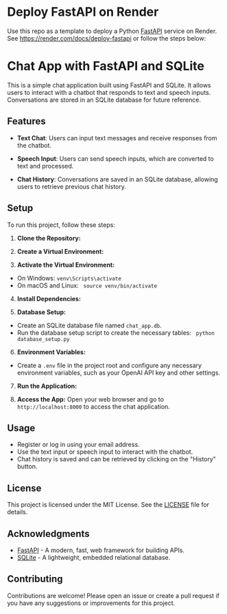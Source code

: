 # Deploy FastAPI on Render
Use this repo as a template to deploy a Python [FastAPI](https://fastapi.tiangolo.com) service on Render.
See https://render.com/docs/deploy-fastapi or follow the steps below:


# Chat App with FastAPI and SQLite
This is a simple chat application built using FastAPI and SQLite. It allows users to interact with a chatbot that responds to text and speech inputs. Conversations are stored in an SQLite database for future reference.

## Features
- **Text Chat**: Users can input text messages and receive responses from the chatbot.

- **Speech Input**: Users can send speech inputs, which are converted to text and processed.

- **Chat History**: Conversations are saved in an SQLite database, allowing users to retrieve previous chat history.

## Setup
To run this project, follow these steps:

1. **Clone the Repository:**
   
2. **Create a Virtual Environment:**
   
3. **Activate the Virtual Environment:**
- On Windows:
  ``` venv\Scripts\activate  ```
- On macOS and Linux:
  ```  source venv/bin/activate  ```
  
4. **Install Dependencies:**

5. **Database Setup:**
- Create an SQLite database file named `chat_app.db`.
- Run the database setup script to create the necessary tables:
  ```  python database_setup.py  ```

6. **Environment Variables:**
- Create a `.env` file in the project root and configure any necessary environment variables, such as your OpenAI API key and other settings.

7. **Run the Application:**

8. **Access the App:**
Open your web browser and go to `http://localhost:8000` to access the chat application.

## Usage

- Register or log in using your email address.
- Use the text input or speech input to interact with the chatbot.
- Chat history is saved and can be retrieved by clicking on the "History" button.

## License

This project is licensed under the MIT License. See the [LICENSE](LICENSE) file for details.

## Acknowledgments

- [FastAPI](https://fastapi.tiangolo.com/) - A modern, fast, web framework for building APIs.
- [SQLite](https://www.sqlite.org/) - A lightweight, embedded relational database.

## Contributing

Contributions are welcome! Please open an issue or create a pull request if you have any suggestions or improvements for this project.

